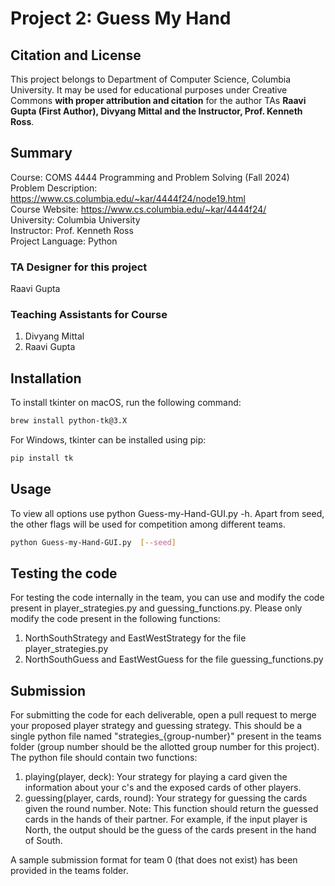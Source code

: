# Project 2: Guess My Hand

## Citation and License
This project belongs to Department of Computer Science, Columbia University. It may be used for educational purposes under Creative Commons **with proper attribution and citation** for the author TAs **Raavi Gupta (First Author), Divyang Mittal and the Instructor, Prof. Kenneth Ross**.

## Summary

Course: COMS 4444 Programming and Problem Solving (Fall 2024)  
Problem Description: https://www.cs.columbia.edu/~kar/4444f24/node19.html  
Course Website: https://www.cs.columbia.edu/~kar/4444f24/  
University: Columbia University  
Instructor: Prof. Kenneth Ross  
Project Language: Python

### TA Designer for this project

Raavi Gupta

### Teaching Assistants for Course
1. Divyang Mittal
2. Raavi Gupta

## Installation

To install tkinter on macOS, run the following command:
```bash
brew install python-tk@3.X
```
For Windows, tkinter can be installed using pip:
```bash
pip install tk
```

## Usage

To view all options use python Guess-my-Hand-GUI.py -h. Apart from seed, the other flags will be used for competition among different teams.
```bash
python Guess-my-Hand-GUI.py  [--seed] 
```

## Testing the code

For testing the code internally in the team, you can use and modify the code present in player_strategies.py and guessing_functions.py.
Please only modify the code present in the following functions:
1. NorthSouthStrategy and EastWestStrategy for the file player_strategies.py
2. NorthSouthGuess and EastWestGuess for the file guessing_functions.py

## Submission

For submitting the code for each deliverable, open a pull request to merge your proposed player strategy and guessing strategy. This should be a single python file named "strategies_{group-number}" present in the teams folder (group number should be the allotted group number for this project). The python file should contain two functions:

1. playing(player, deck): Your strategy for playing a card given the information about your c's and the exposed cards of other players. 
2. guessing(player, cards, round): Your strategy for guessing the cards given the round number. Note: This function should return the guessed cards in the hands of their partner. For example, if the input player is North, the output should be the guess of the cards present in the hand of South.

A sample submission format for team 0 (that does not exist) has been provided in the teams folder.


